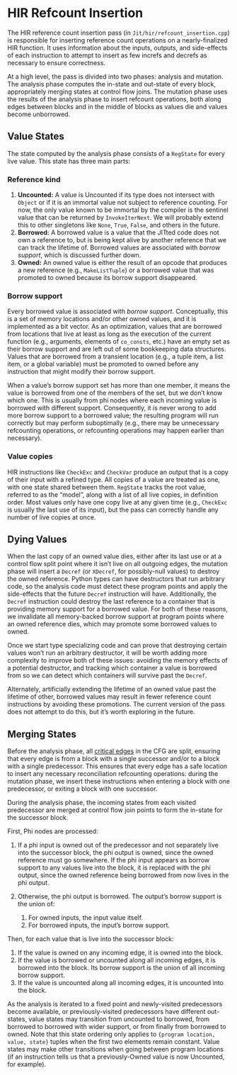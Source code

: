 # HIR Refcount Insertion

The HIR reference count insertion pass (in `Jit/hir/refcount_insertion.cpp`) is
responsible for inserting reference count operations on a nearly-finalized HIR
function. It uses information about the inputs, outputs, and side-effects of
each instruction to attempt to insert as few increfs and decrefs as necessary
to ensure correctness.

At a high level, the pass is divided into two phases: analysis and
mutation. The analysis phase computes the in-state and out-state of every
block, appropriately merging states at control flow joins. The mutation phase
uses the results of the analysis phase to insert refcount operations, both
along edges between blocks and in the middle of blocks as values die and values
become unborrowed.

## Value States

The state computed by the analysis phase consists of a `RegState` for every
live value. This state has three main parts:

### Reference kind

1. **Uncounted:** A value is Uncounted if its type does not intersect with
   `Object` or if it is an immortal value not subject to reference
   counting. For now, the only value known to be immortal by the compiler is
   the sentinel value that can be returned by `InvokeIterNext`. We will
   probably extend this to other singletons like `None`, `True`, `False`, and
   others in the future.
2. **Borrowed:** A borrowed value is a value that the JITted code does not own
   a reference to, but is being kept alive by another reference that we can
   track the lifetime of. Borrowed values are associated with *borrow
   support*, which is discussed further down.
3. **Owned:** An owned value is either the result of an opcode that produces a
   new reference (e.g., `MakeListTuple`) or a borrowed value that was promoted
   to owned because its borrow support disappeared.

### Borrow support

Every borrowed value is associated with *borrow support*. Conceptually, this is
a set of memory locations and/or other owned values, and it is implemented as a
bit vector. As an optimization, values that are borrowed from locations that
live at least as long as the execution of the current function (e.g.,
arguments, elements of `co_consts`, etc.) have an empty set as their borrow
support and are left out of some bookkeeping data structures. Values that are
borrowed from a transient location (e.g., a tuple item, a list item, or a
global variable) must be promoted to owned before any instruction that might
modify their borrow support.

When a value’s borrow support set has more than one member, it means the value
is borrowed from one of the members of the set, but we don’t know which
one. This is usually from phi nodes where each incoming value is borrowed with
different support. Consequently, it is never wrong to add more borrow support
to a borrowed value; the resulting program will run correctly but may perform
suboptimally (e.g., there may be unnecessary refcounting operations, or
refcounting operations may happen earlier than necessary).

### Value copies

HIR instructions like `CheckExc` and `CheckVar` produce an output that is a
copy of their input with a refined type. All copies of a value are treated as
one, with one state shared between them. `RegState` tracks the root value,
referred to as the “model”, along with a list of all live copies, in definition
order. Most values only have one copy live at any given time (e.g., `CheckExc`
is usually the last use of its input), but the pass can correctly handle any
number of live copies at once.

## Dying Values

When the last copy of an owned value dies, either after its last use or at a
control flow split point where it isn’t live on all outgoing edges, the
mutation phase will insert a `Decref` (or `XDecref`, for possibly-null values)
to destroy the owned reference. Python types can have destructors that run
arbitrary code, so the analysis code must detect these program points and apply
the side-effects that the future `Decref` instruction will have. Additionally,
the `Decref` instruction could destroy the last reference to a container that
is providing memory support for a borrowed value. For both of these reasons, we
invalidate all memory-backed borrow support at program points where an owned
reference dies, which may promote some borrowed values to owned.

Once we start type specializing code and can prove that destroying certain
values won’t run an arbitrary destructor, it will be worth adding more
complexity to improve both of these issues: avoiding the memory effects of a
potential destructor, and tracking which container a value is borrowed from so
we can detect which containers will survive past the `Decref`.

Alternately, artificially extending the lifetime of an owned value past the
lifetime of other, borrowed values may result in fewer reference count
instructions by avoiding these promotions. The current version of the pass does
not attempt to do this, but it’s worth exploring in the future.

## Merging States

Before the analysis phase, all [critical
edges](https://en.wikipedia.org/wiki/Control-flow_graph#Special_edges) in the
CFG are split, ensuring that every edge is from a block with a single successor
and/or to a block with a single predecessor. This ensures that every edge has a
safe location to insert any necessary reconciliation refcounting operations:
during the mutation phase, we insert these instructions when entering a block
with one predecessor, or exiting a block with one successor.

During the analysis phase, the incoming states from each visited predecessor
are merged at control flow join points to form the in-state for the successor
block.

First, Phi nodes are processed:

1. If a phi input is owned out of the predecessor and not separately live into
   the successor block, the phi output is owned, since the owned reference must
   go somewhere. If the phi input appears as borrow support to any values live
   into the block, it is replaced with the phi output, since the owned
   reference being borrowed from now lives in the phi output.

2. Otherwise, the phi output is borrowed. The output’s borrow support is the
   union of:
    1. For owned inputs, the input value itself.
    2. For borrowed inputs, the input’s borrow support.

Then, for each value that is live into the successor block:

1. If the value is owned on any incoming edge, it is owned into the block.
2. If the value is borrowed or uncounted along all incoming edges, it is
   borrowed into the block. Its borrow support is the union of all incoming borrow
   support.
3. If the value is uncounted along all incoming edges, it is uncounted into the
   block.

As the analysis is iterated to a fixed point and newly-visited predecessors
become available, or previously-visited predecessors have different out-states,
value states may transition from uncounted to borrowed, from borrowed to
borrowed with wider support, or from finally from borrowed to owned. Note that
this state ordering only applies to `{program location, value, state}` tuples
when the first two elements remain constant. Value states may make other
transitions when going between program locations (if an instruction tells us
that a previously-Owned value is now Uncounted, for example).
